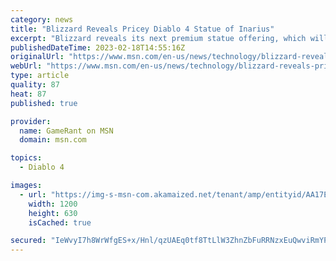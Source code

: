 ```yaml
---
category: news
title: "Blizzard Reveals Pricey Diablo 4 Statue of Inarius"
excerpt: "Blizzard reveals its next premium statue offering, which will be a very pricey Diablo 4 statue of the former archangel Inarius."
publishedDateTime: 2023-02-18T14:55:16Z
originalUrl: "https://www.msn.com/en-us/news/technology/blizzard-reveals-pricey-diablo-4-statue-of-inarius/ar-AA17EAbo"
webUrl: "https://www.msn.com/en-us/news/technology/blizzard-reveals-pricey-diablo-4-statue-of-inarius/ar-AA17EAbo"
type: article
quality: 87
heat: 87
published: true

provider:
  name: GameRant on MSN
  domain: msn.com

topics:
  - Diablo 4

images:
  - url: "https://img-s-msn-com.akamaized.net/tenant/amp/entityid/AA17EUBf.img?h=630&w=1200&m=6&q=60&o=t&l=f&f=jpg"
    width: 1200
    height: 630
    isCached: true

secured: "IeWvyI7h8WrWfgES+x/Hnl/qzUAEq0tf8TtLlW3ZhnZbFuRRNzxEuQwviRmYPfFi4oFgKjsEiWkyFIT4wMBO6tegFtHejvbB+PxeqCkkNdU0rZ/0DB3iEcmHgjfUSuiAfPCfzphcbRp0rLfGcjiKEqGwrKWsFYvNu6ciT9BQsRjKNtP0YMhsjUMwOTZN5Ecw6lmhvaA4cNH8TbHi/3elttGbP3HWOtYmhCasGjQmoh+/S/WUCuMOFYarLqAw2qvmk+EfKitUf98r7J1qrHiYn0Fow7ew84WJ0MLy7CFD9dyPC4PlR4wLiL0HgVU89DiYOywAYLxNgUc5KPJvy3cfDv+/Oh7TqgvGhFNp6zV6Gt8=;5yLJBzKBguq+pa0Bfz/Anw=="
---
```


